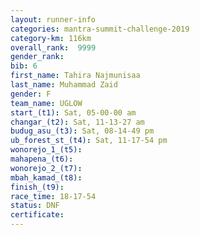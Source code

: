 ```yaml
---
layout: runner-info 
categories: mantra-summit-challenge-2019 
category-km: 116km 
overall_rank:  9999
gender_rank: 
bib: 6
first_name: Tahira Najmunisaa
last_name: Muhammad Zaid
gender: F
team_name: UGLOW
start_(t1): Sat, 05-00-00 am
changar_(t2): Sat, 11-13-27 am
budug_asu_(t3): Sat, 08-14-49 pm
ub_forest_st_(t4): Sat, 11-17-54 pm
wonorejo_1_(t5): 
mahapena_(t6): 
wonorejo_2_(t7): 
mbah_kamad_(t8): 
finish_(t9): 
race_time: 18-17-54
status: DNF
certificate: 
---
```

